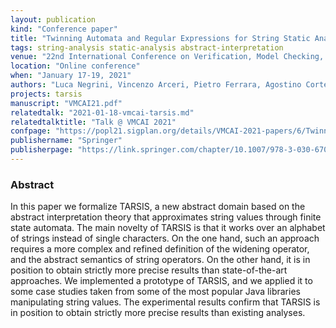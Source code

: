 ```yaml
---
layout: publication
kind: "Conference paper"
title: "Twinning Automata and Regular Expressions for String Static Analysis"
tags: string-analysis static-analysis abstract-interpretation
venue: "22nd International Conference on Verification, Model Checking, and Abstract Interpretation (VMCAI 2021)"
location: "Online conference"
when: "January 17-19, 2021"
authors: "Luca Negrini, Vincenzo Arceri, Pietro Ferrara, Agostino Cortesi"
projects: tarsis
manuscript: "VMCAI21.pdf"
relatedtalk: "2021-01-18-vmcai-tarsis.md"
relatedtalktitle: "Talk @ VMCAI 2021"
confpage: "https://popl21.sigplan.org/details/VMCAI-2021-papers/6/Twinning-automata-and-regular-expressions-for-string-static-analysis"
publishername: "Springer"
publisherpage: "https://link.springer.com/chapter/10.1007/978-3-030-67067-2_13"
---
```


### Abstract

In this paper we formalize TARSIS, a new abstract domain based on the abstract interpretation theory that approximates string values through finite state automata. The main novelty of TARSIS is that it works over an alphabet of strings instead of single characters. On the one hand, such an approach requires a more complex and refined definition of the widening operator, and the abstract semantics of string operators. On the other hand, it is in position to obtain strictly more precise results than state-of-the-art approaches. We implemented a prototype of TARSIS, and we applied it to some case studies taken from some of the most popular Java libraries manipulating string values. The experimental results confirm that TARSIS is in position to obtain strictly more precise results than existing analyses.
